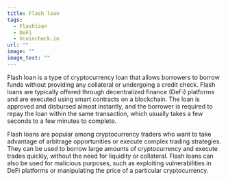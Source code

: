 ```yaml
---
title: Flash loan
tags:
  - Flashloan
  - DeFi
  - Vcoincheck.io
url: ""
image: ""
image_text: ""
---
```


Flash loan is a type of cryptocurrency loan that allows borrowers to borrow funds without providing any collateral or undergoing a credit check. Flash loans are typically offered through decentralized finance (DeFi) platforms and are executed using smart contracts on a blockchain. The loan is approved and disbursed almost instantly, and the borrower is required to repay the loan within the same transaction, which usually takes a few seconds to a few minutes to complete.

Flash loans are popular among cryptocurrency traders who want to take advantage of arbitrage opportunities or execute complex trading strategies. They can be used to borrow large amounts of cryptocurrency and execute trades quickly, without the need for liquidity or collateral. Flash loans can also be used for malicious purposes, such as exploiting vulnerabilities in DeFi platforms or manipulating the price of a particular cryptocurrency.
